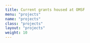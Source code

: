 ```yaml
---
title: Current grants housed at OMSF
menu: "projects"
name: "projects"
class: "projects"
layout: "projects"
weight: 10
---
```

